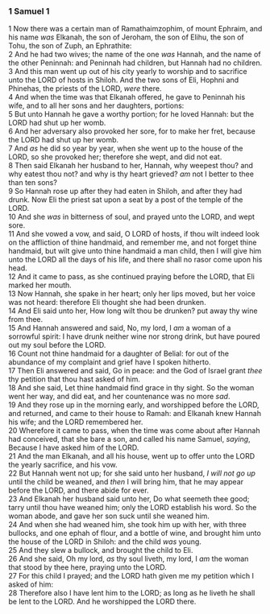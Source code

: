 ### 1 Samuel 1

1 Now there was a certain man of Ramathaimzophim, of mount Ephraim, and his name *was* Elkanah, the son of Jeroham, the son of Elihu, the son of Tohu, the son of Zuph, an Ephrathite:  
2 And he had two wives; the name of the one *was* Hannah, and the name of the other Peninnah: and Peninnah had children, but Hannah had no children.  
3 And this man went up out of his city yearly to worship and to sacrifice unto the LORD of hosts in Shiloh. And the two sons of Eli, Hophni and Phinehas, the priests of the LORD, *were* there.  
4 And when the time was that Elkanah offered, he gave to Peninnah his wife, and to all her sons and her daughters, portions:  
5 But unto Hannah he gave a worthy portion; for he loved Hannah: but the LORD had shut up her womb.  
6 And her adversary also provoked her sore, for to make her fret, because the LORD had shut up her womb.  
7 And *as* he did so year by year, when she went up to the house of the LORD, so she provoked her; therefore she wept, and did not eat.  
8 Then said Elkanah her husband to her, Hannah, why weepest thou? and why eatest thou not? and why is thy heart grieved? *am* not I better to thee than ten sons?  
9 So Hannah rose up after they had eaten in Shiloh, and after they had drunk. Now Eli the priest sat upon a seat by a post of the temple of the LORD.  
10 And she *was* in bitterness of soul, and prayed unto the LORD, and wept sore.  
11 And she vowed a vow, and said, O LORD of hosts, if thou wilt indeed look on the affliction of thine handmaid, and remember me, and not forget thine handmaid, but wilt give unto thine handmaid a man child, then I will give him unto the LORD all the days of his life, and there shall no rasor come upon his head.  
12 And it came to pass, as she continued praying before the LORD, that Eli marked her mouth.  
13 Now Hannah, she spake in her heart; only her lips moved, but her voice was not heard: therefore Eli thought she had been drunken.  
14 And Eli said unto her, How long wilt thou be drunken? put away thy wine from thee.  
15 And Hannah answered and said, No, my lord, I *am* a woman of a sorrowful spirit: I have drunk neither wine nor strong drink, but have poured out my soul before the LORD.  
16 Count not thine handmaid for a daughter of Belial: for out of the abundance of my complaint and grief have I spoken hitherto.  
17 Then Eli answered and said, Go in peace: and the God of Israel grant *thee* thy petition that thou hast asked of him.  
18 And she said, Let thine handmaid find grace in thy sight. So the woman went her way, and did eat, and her countenance was no more *sad*.  
19 And they rose up in the morning early, and worshipped before the LORD, and returned, and came to their house to Ramah: and Elkanah knew Hannah his wife; and the LORD remembered her.  
20 Wherefore it came to pass, when the time was come about after Hannah had conceived, that she bare a son, and called his name Samuel, *saying*, Because I have asked him of the LORD.  
21 And the man Elkanah, and all his house, went up to offer unto the LORD the yearly sacrifice, and his vow.  
22 But Hannah went not up; for she said unto her husband, *I will not go up* until the child be weaned, and *then* I will bring him, that he may appear before the LORD, and there abide for ever.  
23 And Elkanah her husband said unto her, Do what seemeth thee good; tarry until thou have weaned him; only the LORD establish his word. So the woman abode, and gave her son suck until she weaned him.  
24 And when she had weaned him, she took him up with her, with three bullocks, and one ephah of flour, and a bottle of wine, and brought him unto the house of the LORD in Shiloh: and the child *was* young.  
25 And they slew a bullock, and brought the child to Eli.  
26 And she said, Oh my lord, *as* thy soul liveth, my lord, I *am* the woman that stood by thee here, praying unto the LORD.  
27 For this child I prayed; and the LORD hath given me my petition which I asked of him:  
28 Therefore also I have lent him to the LORD; as long as he liveth he shall be lent to the LORD. And he worshipped the LORD there.  
